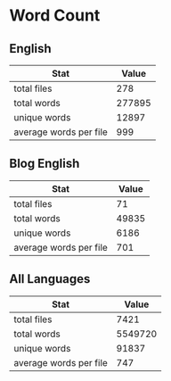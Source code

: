 # Word Count

## English

Stat | Value
---- | -----
total files | 278
total words | 277895
unique words | 12897
average words per file | 999

## Blog English

Stat | Value
---- | -----
total files | 71
total words | 49835
unique words | 6186
average words per file | 701

## All Languages

Stat | Value
---- | -----
total files | 7421
total words | 5549720
unique words | 91837
average words per file | 747
